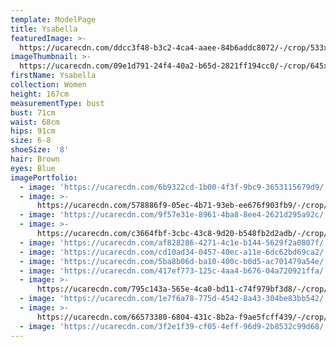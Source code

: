```yaml
---
template: ModelPage
title: Ysabella
featuredImage: >-
  https://ucarecdn.com/ddcc3f48-b3c2-4ca4-aaee-84b6addc8072/-/crop/533x495/0,139/-/preview/
imageThumbnail: >-
  https://ucarecdn.com/09e1d791-24f4-40a2-b65d-2821ff194cc0/-/crop/645x929/555,130/-/preview/
firstName: Ysabella
collection: Women
height: 167cm
measurementType: bust
bust: 71cm
waist: 68cm
hips: 91cm
size: 6-8
shoeSize: '8'
hair: Brown
eyes: Blue
imagePortfolio:
  - image: 'https://ucarecdn.com/6b9322cd-1b00-4f3f-9bc9-3653115679d9/'
  - image: >-
      https://ucarecdn.com/578886f9-05ec-4b71-93eb-ee676f903fb9/-/crop/533x673/0,127/-/preview/
  - image: 'https://ucarecdn.com/9f57e31e-8961-4ba8-8ee4-2621d295a92c/'
  - image: >-
      https://ucarecdn.com/c3664fbf-3cbc-43c8-9d20-b548fb2d2adb/-/crop/600x640/0,160/-/preview/
  - image: 'https://ucarecdn.com/af828286-4271-4c1e-b144-5629f2a0807f/'
  - image: 'https://ucarecdn.com/cd10ad34-0457-40ec-a11e-6dc62bd69ca2/'
  - image: 'https://ucarecdn.com/5ba8b06d-ba10-400c-b0d5-ac701479a54e/'
  - image: 'https://ucarecdn.com/417ef773-125c-4aa4-b676-04a720921ffa/'
  - image: >-
      https://ucarecdn.com/795c143a-565e-4ca0-bd11-c74f979bf3d8/-/crop/1231x1523/0,110/-/preview/
  - image: 'https://ucarecdn.com/1e7f6a78-775d-4542-8a43-304be83bb542/'
  - image: >-
      https://ucarecdn.com/66573380-6804-431c-8b2a-f9ae5fcff439/-/crop/1729x2149/0,164/-/preview/
  - image: 'https://ucarecdn.com/3f2e1f39-cf05-4eff-96d9-2b8532c99d68/'
---
```


